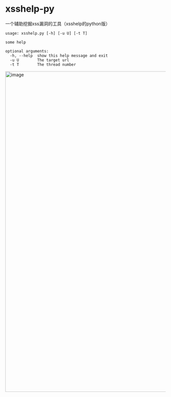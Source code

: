 # xsshelp-py

一个辅助挖掘xss漏洞的工具（xsshelp的python版）

```
usage: xsshelp.py [-h] [-u U] [-t T]

some help

optional arguments:
  -h, --help  show this help message and exit
  -u U        The target url
  -t T        The thread number
```



<img width="1005" alt="image" src="https://user-images.githubusercontent.com/70200814/235879878-8f205869-4c82-4dbe-9363-e2b5626bbe2b.png">


